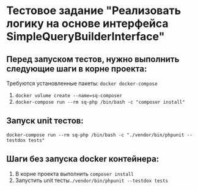 Тестовое задание "Реализовать логику на основе интерфейса SimpleQueryBuilderInterface"
============



Перед запуском тестов, нужно выполнить следующие шаги в корне проекта:
-------------
Требуются установленные пакеты: ``` docker docker-compose ```

1. ``` docker volume create --name=sq-composer ```
2. ``` docker-compose run --rm sq-php /bin/bash -c "composer install" ```

Запуск unit тестов:
-------------
``` docker-compose run --rm sq-php /bin/bash -c "./vendor/bin/phpunit --testdox tests" ```


Шаги без запуска docker контейнера:
-------------
1. В корне проекта выполнить ``` composer install ```
2. Запустить unit тесты``` ./vendor/bin/phpunit --testdox tests ```
